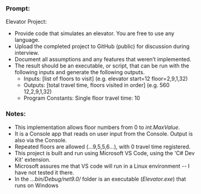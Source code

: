 ### Prompt:
Elevator Project:
- Provide code that simulates an elevator. You are free to use any language.
- Upload the completed project to GitHub (public) for discussion during interview.
- Document all assumptions and any features that weren’t implemented.
- The result should be an executable, or script, that can be run with the following inputs and generate the following outputs.
  - Inputs: [list of floors to visit] (e.g. elevator start=12 floor=2,9,1,32)
  - Outputs: [total travel time, floors visited in order] (e.g. 560 12,2,9,1,32)
  - Program Constants: Single floor travel time: 10

### Notes:
- This implementation allows floor numbers from 0 to *int.MaxValue*.
- It is a Console app that reads on user input from the Console.  Output is also via the Console.
- Repeated floors are allowed (...9,5,5,6...), with 0 travel time registered.
- This project is built and run using Microsoft VS Code, using the 'C# Dev Kit' extension.
- Microsoft assures me that VS code will run in a Linux environment -- I have not tested it there.
- In the *...bin/Debug/net9.0/* folder is an executable (*Elevator.exe*) that runs on Windows
